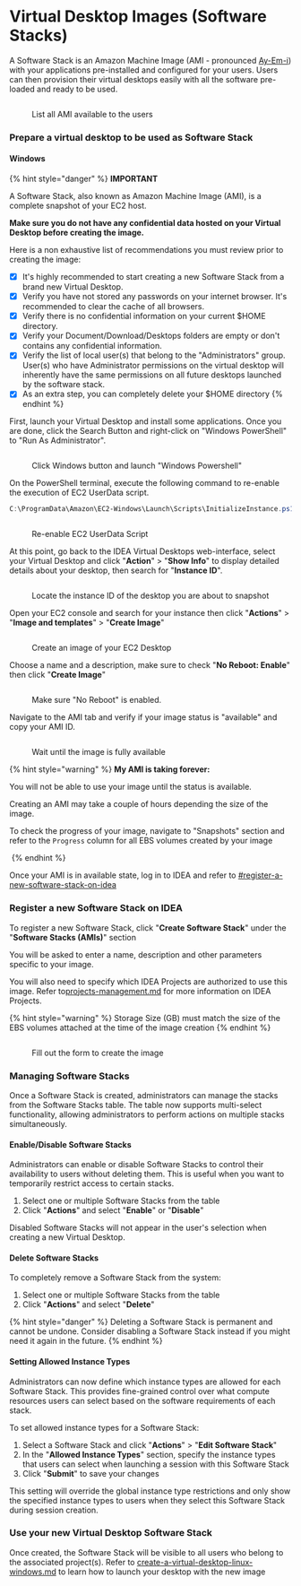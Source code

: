 # Virtual Desktop Images (Software Stacks)

A Software Stack is an Amazon Machine Image (AMI - pronounced [Ay-Em-i](https://twitter.com/Werner/status/1182530158026055681)) with your applications pre-installed and configured for your users. Users can then provision their virtual desktops easily with all the software pre-loaded and ready to be used.

<figure><img src="../../../.gitbook/assets/mods_vdi_admin_stack_list.webp" alt=""><figcaption><p>List all AMI available to the users</p></figcaption></figure>

### Prepare a virtual desktop to be used as Software Stack

#### Windows

{% hint style="danger" %}
**IMPORTANT**

A Software Stack, also known as Amazon Machine Image (AMI), is a complete snapshot of your EC2 host.

**Make sure you do not have any confidential data hosted on your Virtual Desktop before creating the image.**

Here is a non exhaustive list of recommendations you must review prior to creating the image:

* [x] It's highly recommended to start creating a new Software Stack from a brand new Virtual Desktop.
* [x] Verify you have not stored any passwords on your internet browser. It's recommended to clear the cache of all browsers.
* [x] Verify there is no confidential information on your current $HOME directory.
* [x] Verify your Document/Download/Desktops folders are empty or don't contains any confidential information.
* [x] Verify the list of local user(s) that belong to the "Administrators" group. User(s) who have Administrator permissions on the virtual desktop will inherently have the same permissions on all future desktops launched by the software stack.
* [x] As an extra step, you can completely delete your $HOME directory
{% endhint %}

First, launch your Virtual Desktop and install some applications. Once you are done, click the Search Button and right-click on "Windows PowerShell" to "Run As Administrator".

<figure><img src="../../../.gitbook/assets/mods_vdi_admin_stack_powershell.webp" alt=""><figcaption><p>Click Windows button and launch "Windows Powershell"</p></figcaption></figure>

On the PowerShell terminal, execute the following command to re-enable the execution of EC2 UserData script.

```powershell
C:\ProgramData\Amazon\EC2-Windows\Launch\Scripts\InitializeInstance.ps1 -Schedule
```

<figure><img src="../../../.gitbook/assets/mods_vdi_admin_stack_userdata.webp" alt=""><figcaption><p>Re-enable EC2 UserData Script</p></figcaption></figure>

At this point, go back to the IDEA Virtual Desktops web-interface, select your Virtual Desktop and click "**Action**" > "**Show Info**" to display detailed details about your desktop, then search for "**Instance ID**".

<figure><img src="../../../.gitbook/assets/mods_vdi_admin_stack_id.webp" alt=""><figcaption><p>Locate the instance ID of the desktop you are about to snapshot</p></figcaption></figure>

Open your EC2 console and search for your instance then click "**Actions**" > "**Image and templates**" > "**Create Image**"

<figure><img src="../../../.gitbook/assets/mods_vdi_admin_stack_createimage.webp" alt=""><figcaption><p>Create an image of your EC2 Desktop</p></figcaption></figure>

Choose a name and a description, make sure to check "**No Reboot: Enable**" then click "**Create Image**"

<figure><img src="../../../.gitbook/assets/mods_vdi_admin_stack_noreboot.webp" alt=""><figcaption><p>Make sure "No Reboot" is enabled.</p></figcaption></figure>

Navigate to the AMI tab and verify if your image status is "available" and copy your AMI ID.

<figure><img src="../../../.gitbook/assets/mods_vdi_admin_stack_available.webp" alt=""><figcaption><p>Wait until the image is fully available</p></figcaption></figure>

{% hint style="warning" %}
**My AMI is taking forever:**

You will not be able to use your image until the status is available.

Creating an AMI may take a couple of hours depending the size of the image.

To check the progress of your image, navigate to "Snapshots" section and refer to the `Progress` column for all EBS volumes created by your image

<img src="../../../.gitbook/assets/mods_vdi_admin_stack_progress.webp" alt="" data-size="original">
{% endhint %}

Once your AMI is in available state, log in to IDEA and refer to [#register-a-new-software-stack-on-idea](virtual-desktop-images-software-stacks.md#register-a-new-software-stack-on-idea "mention")

### Register a new Software Stack on IDEA

To register a new Software Stack, click "**Create Software Stack**" under the "**Software Stacks (AMIs)**" section

You will be asked to enter a name, description and other parameters specific to your image.

You will also need to specify which IDEA Projects are authorized to use this image. Refer to[projects-management.md](../../cluster-manager/projects-management.md "mention") for more information on IDEA Projects.

{% hint style="warning" %}
Storage Size (GB) must match the size of the EBS volumes attached at the time of the image creation
{% endhint %}

<figure><img src="../../../.gitbook/assets/mods_vdi_admin_stack_register.webp" alt=""><figcaption><p>Fill out the form to create the image</p></figcaption></figure>

### Managing Software Stacks

Once a Software Stack is created, administrators can manage the stacks from the Software Stacks table. The table now supports multi-select functionality, allowing administrators to perform actions on multiple stacks simultaneously.

#### Enable/Disable Software Stacks

Administrators can enable or disable Software Stacks to control their availability to users without deleting them. This is useful when you want to temporarily restrict access to certain stacks.

1. Select one or multiple Software Stacks from the table
2. Click "**Actions**" and select "**Enable**" or "**Disable**"

Disabled Software Stacks will not appear in the user's selection when creating a new Virtual Desktop.

#### Delete Software Stacks

To completely remove a Software Stack from the system:

1. Select one or multiple Software Stacks from the table
2. Click "**Actions**" and select "**Delete**"

{% hint style="danger" %}
Deleting a Software Stack is permanent and cannot be undone. Consider disabling a Software Stack instead if you might need it again in the future.
{% endhint %}

#### Setting Allowed Instance Types

Administrators can now define which instance types are allowed for each Software Stack. This provides fine-grained control over what compute resources users can select based on the software requirements of each stack.

To set allowed instance types for a Software Stack:

1. Select a Software Stack and click "**Actions**" > "**Edit Software Stack**"
2. In the "**Allowed Instance Types**" section, specify the instance types that users can select when launching a session with this Software Stack
3. Click "**Submit**" to save your changes

This setting will override the global instance type restrictions and only show the specified instance types to users when they select this Software Stack during session creation.

### Use your new Virtual Desktop Software Stack

Once created, the Software Stack will be visible to all users who belong to the associated project(s). Refer to [create-a-virtual-desktop-linux-windows.md](../user-documentation/create-a-virtual-desktop-linux-windows.md "mention") to learn how to launch your desktop with the new image
